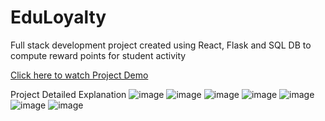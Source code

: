 # EduLoyalty
Full stack development project created using React, Flask and SQL DB to compute reward points for student activity

[Click here to watch Project Demo](https://youtu.be/6rA2CSTwqnw)

Project Detailed Explanation
![image](https://github.com/ParishaD6/EduLoyalty/assets/161776677/37fee6c6-6e85-4c14-bdea-6c103899b51e)
![image](https://github.com/ParishaD6/EduLoyalty/assets/161776677/42e11036-a939-4819-ab0e-fe83841c6ae0)
![image](https://github.com/ParishaD6/EduLoyalty/assets/161776677/0f75ddac-669b-42a6-9bc2-76a4551da6cd)
![image](https://github.com/ParishaD6/EduLoyalty/assets/161776677/ded8940b-840d-4efb-9e8f-545f5dbf6d65)
![image](https://github.com/ParishaD6/EduLoyalty/assets/161776677/fe1d546e-a9d1-47e7-9363-79ebc1fca594)
![image](https://github.com/ParishaD6/EduLoyalty/assets/161776677/25af2989-bf47-4eed-9e05-0502d143eb87)
![image](https://github.com/ParishaD6/EduLoyalty/assets/161776677/8db48115-d576-48f0-b1f6-d0c16cd1bc73)
